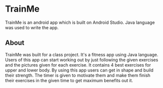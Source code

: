 # TrainMe
TrainMe is an android app which is built on Android Studio. Java language was used to write the app. 

## About
TrainMe was built for a class project. It's a fitness app using Java language. Users of this app can start working out by just following the given exercises and the pictures given for each exercise. It contains 4 best exercises for upper and lower body. By using this app users can get in shape and build their strength. The timer is given to motivate them and make them finish their exercises in the given time to get maximum benefits out it.

 


